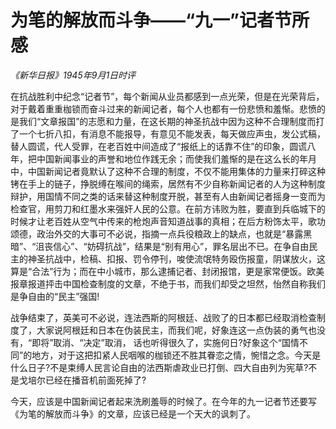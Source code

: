 # 为笔的解放而斗争——“九一”记者节所感

_《新华日报》1945年9月1日时评_

在抗战胜利中纪念“记者节”，每个新闻从业员都感到一点光荣，但是在光荣背后，对于戴着重重枷锁而奋斗过来的新闻记者，每个人也都有一份悲愤和羞惭。悲愤的是我们“文章报国”的志愿和力量，在这长期的神圣抗战中因为这种不合理制度而打了一个七折八扣，有消息不能报导，有意见不能发表，每天做应声虫，发公式稿，替人圆谎，代人受罪，在老百姓中间造成了“报纸上的话靠不住”的印象，圆谎八年，把中国新闻事业的声誉和地位作践无余；而使我们羞惭的是在这么长的年月中，中国新闻记者竟默认了这种不合理的制度，不仅不能用集体的力量来打碎这种铐在手上的链子，挣脱缚在喉间的绳索，居然有不少自称新闻记者的人为这种制度辩护，用国情不同之类的话来替这种制度开脱，甚至有人由新闻记者摇身一变而为检查官，用剪刀和红墨水来强奸人民的公意。在前方讳败为胜，要直到兵临城下的时候才让老百姓从空气中传来的枪炮声音知道战事的真相；在后方粉饰太平，歌功颂德，政治外交的大事可不必说，指摘一点兵役粮政上的缺点，也就是“暴露黑暗”、“沮丧信心”、“妨碍抗战”，结果是“别有用心”，罪名层出不已。在争自由民主的神圣抗战中，检稿、扣报、罚令停刊，唆使流氓特务殴伤报童，阴谋放火，这算是“合法”行为；而在中小城市，那么逮捕记者、封闭报馆，更是家常便饭。欧美报章报道抨击中国检查制度的文章，不绝于书，而我们却受之坦然，怡然自称我们是争自由的“民主”强国!

战争结束了，英美可不必说，连法西斯的阿根廷、战败了的日本都已经取消检查制度了，大家说阿根廷和日本在伪装民主，而我们呢，好象连这一点伪装的勇气也没有，“即将”取消、“决定”取消， 话也听得很久了，实施何日?好象这个“国情不同”的地方，对于这把扣紧人民咽喉的枷锁还不胜其眷恋之情，惋惜之念。今天是什么日子?不是束缚人民言论自由的法西斯虐政业已打倒、四大自由列为宪草?不是戈培尔已经在播音机前面死掉了?

今天，应该是中国新闻记者起来洗刷羞辱的时候了。在今年的九一记者节还要写《为笔的解放而斗争》的文章，应该已经是一个天大的讽刺了。 
